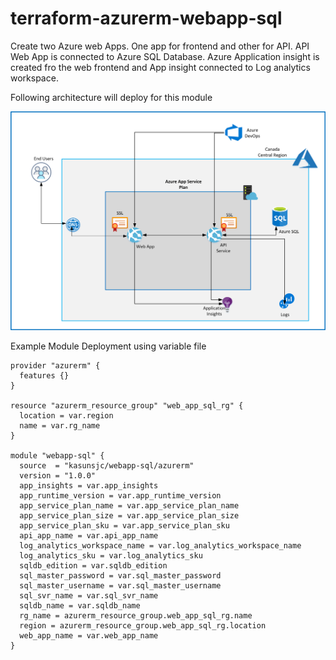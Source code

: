 # terraform-azurerm-webapp-sql
Create two Azure web Apps. One app for frontend and other for API. API Web App is connected to Azure SQL Database. Azure Application insight is created fro the web frontend and App insight connected to Log analytics workspace.

Following architecture will deploy for this module 

![Architecture](images/Architecture%20Diagram.png)

Example Module Deployment using variable file

```
provider "azurerm" {
  features {}
}

resource "azurerm_resource_group" "web_app_sql_rg" {
  location = var.region
  name = var.rg_name
}

module "webapp-sql" {
  source  = "kasunsjc/webapp-sql/azurerm"
  version = "1.0.0"
  app_insights = var.app_insights
  app_runtime_version = var.app_runtime_version
  app_service_plan_name = var.app_service_plan_name
  app_service_plan_size = var.app_service_plan_size
  app_service_plan_sku = var.app_service_plan_sku
  api_app_name = var.api_app_name
  log_analytics_workspace_name = var.log_analytics_workspace_name
  log_analytics_sku = var.log_analytics_sku
  sqldb_edition = var.sqldb_edition
  sql_master_password = var.sql_master_password
  sql_master_username = var.sql_master_username
  sql_svr_name = var.sql_svr_name
  sqldb_name = var.sqldb_name
  rg_name = azurerm_resource_group.web_app_sql_rg.name
  region = azurerm_resource_group.web_app_sql_rg.location
  web_app_name = var.web_app_name
}
```